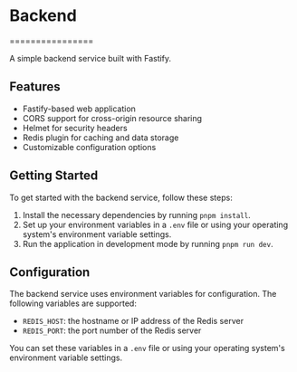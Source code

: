 # Backend
================

A simple backend service built with Fastify.

## Features

* Fastify-based web application
* CORS support for cross-origin resource sharing
* Helmet for security headers
* Redis plugin for caching and data storage
* Customizable configuration options

## Getting Started

To get started with the backend service, follow these steps:

1. Install the necessary dependencies by running `pnpm install`.
2. Set up your environment variables in a `.env` file or using your operating system's environment variable settings.
3. Run the application in development mode by running `pnpm run dev`.

## Configuration

The backend service uses environment variables for configuration. The following variables are supported:

* `REDIS_HOST`: the hostname or IP address of the Redis server
* `REDIS_PORT`: the port number of the Redis server

You can set these variables in a `.env` file or using your operating system's environment variable settings.
